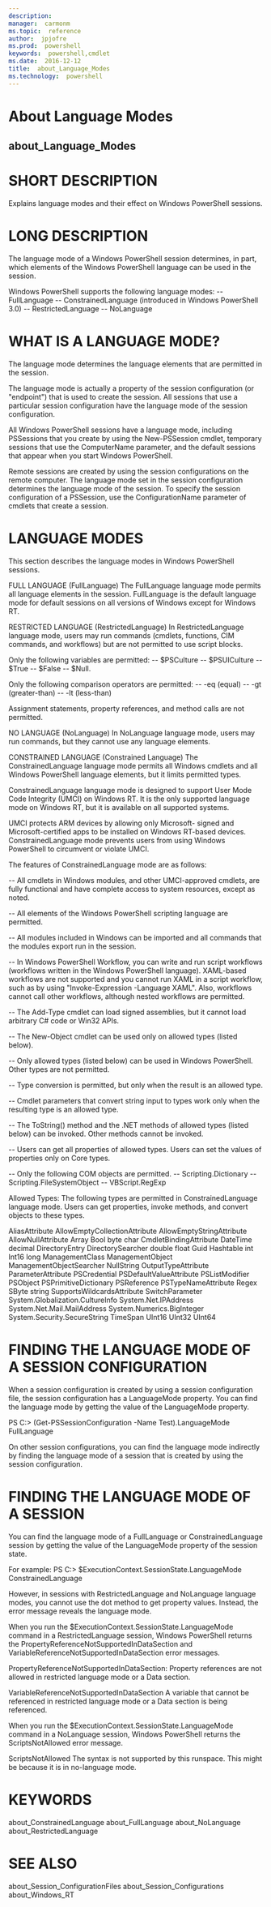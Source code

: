 ```yaml
---
description:  
manager:  carmonm
ms.topic:  reference
author:  jpjofre
ms.prod:  powershell
keywords:  powershell,cmdlet
ms.date:  2016-12-12
title:  about_Language_Modes
ms.technology:  powershell
---
```


# About Language Modes
## about_Language_Modes


# SHORT DESCRIPTION

Explains language modes and their effect on Windows
PowerShell sessions.

# LONG DESCRIPTION

The language mode of a Windows PowerShell session determines,
in part, which elements of the Windows PowerShell language
can be used in the session.

Windows PowerShell supports the following language modes:
-- FullLanguage
-- ConstrainedLanguage (introduced in Windows PowerShell 3.0)
-- RestrictedLanguage
-- NoLanguage

# WHAT IS A LANGUAGE MODE?

The language mode determines the language elements that are
permitted in the session.

The language mode is actually a property of the session
configuration (or "endpoint") that is used to create the session.
All sessions that use a particular session configuration have the
language mode of the session configuration.

All Windows PowerShell sessions have a language mode, including
PSSessions that you create by using the New-PSSession cmdlet,
temporary sessions that use the ComputerName parameter, and the
default sessions that appear when you start Windows PowerShell.

Remote sessions are created by using the session configurations
on the remote computer. The language mode set in the session
configuration determines the language mode of the session.
To specify the session configuration of a PSSession, use the
ConfigurationName parameter of cmdlets that create a session.

# LANGUAGE MODES

This section describes the language modes in Windows PowerShell
sessions.

FULL LANGUAGE (FullLanguage)
The FullLanguage language mode permits all language elements
in the session. FullLanguage is the default language mode for
default sessions on all versions of Windows except for Windows RT.

RESTRICTED LANGUAGE (RestrictedLanguage)
In RestrictedLanguage language mode, users may run
commands (cmdlets, functions, CIM commands, and workflows)
but are not permitted to use script blocks.

Only the following variables are permitted:
-- $PSCulture
-- $PSUICulture
-- $True
-- $False
-- $Null.

Only the following comparison operators are permitted:
-- -eq (equal)
-- -gt (greater-than)
-- -lt (less-than)

Assignment statements, property references, and method
calls are not permitted.

NO LANGUAGE (NoLanguage)
In NoLanguage language mode, users may run commands,
but they cannot use any language elements.

CONSTRAINED LANGUAGE (Constrained Language)
The ConstrainedLanguage language mode permits all
Windows cmdlets and all Windows PowerShell language
elements, but it limits permitted types.

ConstrainedLanguage language mode is designed to
support User Mode Code Integrity (UMCI) on Windows RT.
It is the only supported language mode on Windows RT,
but it is available on all supported systems.

UMCI protects ARM devices by allowing only Microsoft-
signed and Microsoft-certified apps to be installed
on Windows RT-based devices. ConstrainedLanguage
mode prevents users from using Windows PowerShell
to circumvent or violate UMCI.

The features of ConstrainedLanguage mode are as follows:

-- All cmdlets in Windows modules, and other UMCI-approved
cmdlets, are fully functional and have complete access
to system resources, except as noted.

-- All elements of the Windows PowerShell scripting language
are permitted.

-- All modules included in Windows can be imported and all
commands that the modules export run in the session.

-- In Windows PowerShell Workflow, you can write and run
script workflows (workflows written in the Windows
PowerShell language). XAML-based workflows are not
supported and you cannot run XAML in a script workflow,
such as by using "Invoke-Expression -Language XAML".
Also, workflows cannot call other workflows, although
nested workflows are permitted.

-- The Add-Type cmdlet can load signed assemblies, but it
cannot load arbitrary C# code or Win32 APIs.

-- The New-Object cmdlet can be used only on allowed types
(listed below).

-- Only allowed types (listed below) can be used in Windows
PowerShell. Other types are not permitted.

-- Type conversion is permitted, but only when the result is
an allowed type.

-- Cmdlet parameters that convert string input to types work
only when the resulting type is an allowed type.

-- The ToString() method and the .NET methods of allowed
types (listed below) can be invoked. Other methods cannot
be invoked.

-- Users can get all properties of allowed types. Users can
set the values of properties only on Core types.

-- Only the following COM objects are permitted.
-- Scripting.Dictionary
-- Scripting.FileSystemObject
-- VBScript.RegExp

Allowed Types:
The following types are permitted in ConstrainedLanguage
language mode. Users can get properties, invoke methods,
and convert objects to these types.

AliasAttribute
AllowEmptyCollectionAttribute
AllowEmptyStringAttribute
AllowNullAttribute
Array
Bool
byte
char
CmdletBindingAttribute
DateTime
decimal
DirectoryEntry
DirectorySearcher
double
float
Guid
Hashtable
int
Int16
long
ManagementClass
ManagementObject
ManagementObjectSearcher
NullString
OutputTypeAttribute
ParameterAttribute
PSCredential
PSDefaultValueAttribute
PSListModifier
PSObject
PSPrimitiveDictionary
PSReference
PSTypeNameAttribute
Regex
SByte
string
SupportsWildcardsAttribute
SwitchParameter
System.Globalization.CultureInfo
System.Net.IPAddress
System.Net.Mail.MailAddress
System.Numerics.BigInteger
System.Security.SecureString
TimeSpan
UInt16
UInt32
UInt64

# FINDING THE LANGUAGE MODE OF A SESSION CONFIGURATION

When a session configuration is created by using a session
configuration file, the session configuration has a LanguageMode
property. You can find the language mode by getting the value
of the LanguageMode property.

PS C:> (Get-PSSessionConfiguration -Name Test).LanguageMode
FullLanguage

On other session configurations, you can find the language
mode indirectly by finding the language mode of a session
that is created by using the session configuration.

# FINDING THE LANGUAGE MODE OF A SESSION

You can find the language mode of a FullLanguage or
ConstrainedLanguage session by getting the value of the
LanguageMode property of the session state.

For example:
PS C:> $ExecutionContext.SessionState.LanguageMode
ConstrainedLanguage

However, in sessions with  RestrictedLanguage and
NoLanguage language modes, you cannot use the dot
method to get property values. Instead, the error message
reveals the language mode.

When you run the $ExecutionContext.SessionState.LanguageMode
command in a RestrictedLanguage session, Windows PowerShell
returns the PropertyReferenceNotSupportedInDataSection and
VariableReferenceNotSupportedInDataSection error messages.

PropertyReferenceNotSupportedInDataSection:
Property references are not allowed in restricted language
mode or a Data section.

VariableReferenceNotSupportedInDataSection
A variable that cannot be referenced in restricted language
mode or a Data section is being referenced.

When you run the $ExecutionContext.SessionState.LanguageMode
command in a NoLanguage session, Windows PowerShell
returns the ScriptsNotAllowed error message.

ScriptsNotAllowed
The syntax is not supported by this runspace. This might
be because it is in no-language mode.

# KEYWORDS

about_ConstrainedLanguage
about_FullLanguage
about_NoLanguage
about_RestrictedLanguage

# SEE ALSO

about_Session_ConfigurationFiles
about_Session_Configurations
about_Windows_RT

